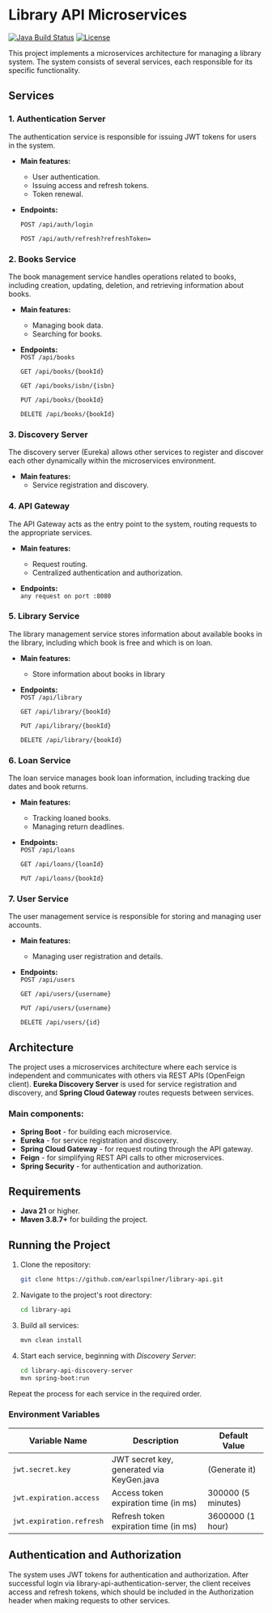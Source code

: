 # Library API Microservices

[![Java Build Status](https://github.com/earlspilner/library-api/actions/workflows/maven-build.yml/badge.svg)](https://github.com/earlspilner/the-github-times/actions/workflows/maven-build.yml) [![License](https://img.shields.io/badge/License-MIT-blue.svg)](https://opensource.org/licenses/MIT)

This project implements a microservices architecture for managing a library system. The system consists of several services, each responsible for its specific functionality.

## Services

### 1. **Authentication Server**
The authentication service is responsible for issuing JWT tokens for users in the system.

- **Main features:**
  - User authentication.
  - Issuing access and refresh tokens.
  - Token renewal.

- **Endpoints:**
    
  `POST /api/auth/login`
  
  `POST /api/auth/refresh?refreshToken=`  

### 2. **Books Service**
The book management service handles operations related to books, including creation, updating, deletion, and retrieving information about books.

- **Main features:**
  - Managing book data.
  - Searching for books.

- **Endpoints:**  
  `POST /api/books`

  `GET /api/books/{bookId}`
  
  `GET /api/books/isbn/{isbn}`

  `PUT /api/books/{bookId}`

  `DELETE /api/books/{bookId}`

### 3. **Discovery Server**
The discovery server (Eureka) allows other services to register and discover each other dynamically within the microservices environment.

- **Main features:**
  - Service registration and discovery.

### 4. **API Gateway**
The API Gateway acts as the entry point to the system, routing requests to the appropriate services.

- **Main features:**
  - Request routing.
  - Centralized authentication and authorization.

- **Endpoints:**  
  `any request on port :8080` 

### 5. **Library Service**
The library management service stores information about available books in the library, including which book is free and which is on loan.

- **Main features:**
  - Store information about books in library

- **Endpoints:**  
  `POST /api/library`

  `GET /api/library/{bookId}`

  `PUT /api/library/{bookId}`

  `DELETE /api/library/{bookId}`

### 6. **Loan Service**
The loan service manages book loan information, including tracking due dates and book returns.

- **Main features:**
  - Tracking loaned books.
  - Managing return deadlines.

- **Endpoints:**  
  `POST /api/loans`

  `GET /api/loans/{loanId}`

  `PUT /api/loans/{bookId}`

### 7. **User Service**
The user management service is responsible for storing and managing user accounts.

- **Main features:**
  - Managing user registration and details.

- **Endpoints:**  
  `POST /api/users`

  `GET /api/users/{username}`

  `PUT /api/users/{username}`

  `DELETE /api/users/{id}`

## Architecture

The project uses a microservices architecture where each service is independent and communicates with others via REST APIs (OpenFeign client). **Eureka Discovery Server** is used for service registration and discovery, and **Spring Cloud Gateway** routes requests between services.

### Main components:
- **Spring Boot** - for building each microservice.
- **Eureka** - for service registration and discovery.
- **Spring Cloud Gateway** - for request routing through the API gateway.
- **Feign** - for simplifying REST API calls to other microservices.
- **Spring Security** - for authentication and authorization.

## Requirements

- **Java 21** or higher.
- **Maven 3.8.7+** for building the project.

## Running the Project

1. Clone the repository:
   ```bash
   git clone https://github.com/earlspilner/library-api.git
   ```

2. Navigate to the project's root directory:
   ```bash
   cd library-api
   ```

3. Build all services:
   ```bash
   mvn clean install
   ```

4. Start each service, beginning with *Discovery Server*:
   ```bash
   cd library-api-discovery-server
   mvn spring-boot:run
   ```
Repeat the process for each service in the required order.

### Environment Variables

| Variable Name              | Description                              | Default Value |
|----------------------------|------------------------------------------|---------------|
| `jwt.secret.key`            | JWT secret key, generated via KeyGen.java| (Generate it) |
| `jwt.expiration.access`     | Access token expiration time (in ms)     | 300000 (5 minutes) |
| `jwt.expiration.refresh`    | Refresh token expiration time (in ms)    | 3600000 (1 hour) |

## Authentication and Authorization

The system uses JWT tokens for authentication and authorization. After successful login via library-api-authentication-server, the client receives access and refresh tokens, which should be included in the Authorization header when making requests to other services.
